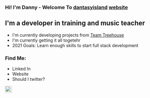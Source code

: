 ### Hi! I'm Danny - Welcome To [dantasyisland] [website]

## I'm a developer in training and music teacher
- I'm currently developing projects from <a href="TeamTreehouse.com">Team Treehouse</a>
- I'm currently getting it all togetehr
- 2021 Goals: Learn enough skills to start full stack development

### Find Me:
* Linked In
* Website
* Should I twitter?

[<img align="left" alt="dantelope.com" width="22px" src="http://dantelope.com/svg/something.svg"/>][website]



<br />
<br />


<!-- References -->
[website]: https://dantelope.com
[dantasyisland]: https://dantasyisland.com

